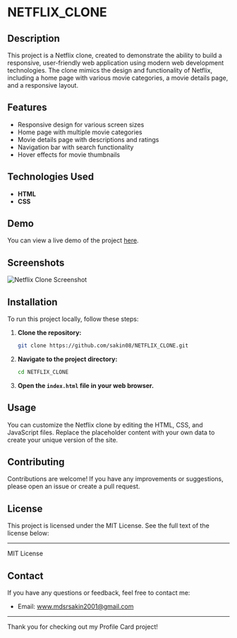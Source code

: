 
# NETFLIX_CLONE

## Description

This project is a Netflix clone, created to demonstrate the ability to build a responsive, user-friendly web application using modern web development technologies. The clone mimics the design and functionality of Netflix, including a home page with various movie categories, a movie details page, and a responsive layout.

## Features

- Responsive design for various screen sizes
- Home page with multiple movie categories
- Movie details page with descriptions and ratings
- Navigation bar with search functionality
- Hover effects for movie thumbnails

## Technologies Used

- **HTML**
- **CSS**


## Demo

You can view a live demo of the project [here](https://sakin08.github.io/NETFLIX_CLONE/).

## Screenshots

![Netflix Clone Screenshot](https://github.com/sakin08/NETFLIX_CLONE/blob/master/screenshot.png)

## Installation

To run this project locally, follow these steps:

1. **Clone the repository:**
    ```sh
    git clone https://github.com/sakin08/NETFLIX_CLONE.git
    ```
2. **Navigate to the project directory:**
    ```sh
    cd NETFLIX_CLONE
    ```
3. **Open the `index.html` file in your web browser.**

## Usage

You can customize the Netflix clone by editing the HTML, CSS, and JavaScript files. Replace the placeholder content with your own data to create your unique version of the site.

## Contributing

Contributions are welcome! If you have any improvements or suggestions, please open an issue or create a pull request.

## License

This project is licensed under the MIT License. See the full text of the license below:

---

MIT License

## Contact

If you have any questions or feedback, feel free to contact me:

- Email: www.mdsrsakin2001@gmail.com

---

Thank you for checking out my Profile Card project!

